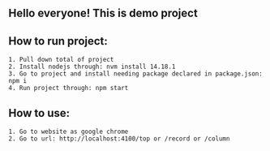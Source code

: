 ## Hello everyone! This is demo project
## How to run project:
    1. Pull down total of project
    2. Install nodejs through: nvm install 14.18.1
    3. Go to project and install needing package declared in package.json: npm i
    4. Run project through: npm start
## How to use:
    1. Go to website as google chrome
    2. Go to url: http://localhost:4100/top or /record or /column